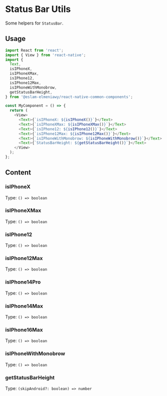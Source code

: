 # Status Bar Utils

Some helpers for `StatusBar`.

## Usage

```js
import React from 'react';
import { View } from 'react-native';
import {
  Text,
  isIPhoneX,
  isIPhoneXMax,
  isIPhone12,
  isIPhone12Max,
  isIPhoneWithMonobrow,
  getStatusBarHeight,
} from '@eslam-elmeniawy/react-native-common-components';

const MyComponent = () => {
  return (
    <View>
      <Text>{`isIPhoneX: ${isIPhoneX()}`}</Text>
      <Text>{`isIPhoneXMax: ${isIPhoneXMax()}`}</Text>
      <Text>{`isIPhone12: ${isIPhone12()}`}</Text>
      <Text>{`isIPhone12Max: ${isIPhone12Max()}`}</Text>
      <Text>{`isIPhoneWithMonobrow: ${isIPhoneWithMonobrow()}`}</Text>
      <Text>{`StatusBarHeight: ${getStatusBarHeight()}`}</Text>
    </View>
  );
};
```

## Content

### isIPhoneX

Type: `() => boolean`

### isIPhoneXMax

Type: `() => boolean`

### isIPhone12

Type: `() => boolean`

### isIPhone12Max

Type: `() => boolean`

### isIPhone14Pro

Type: `() => boolean`

### isIPhone14Max

Type: `() => boolean`

### isIPhone16Max

Type: `() => boolean`

### isIPhoneWithMonobrow

Type: `() => boolean`

### getStatusBarHeight

Type: `(skipAndroid?: boolean) => number`
